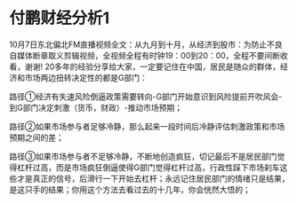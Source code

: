 # 付鹏财经分析1

10月7日东北偏北FM直播视频全文：从九月到十月，从经济到股市：为防止不良自媒体断章取义剪辑视频，全视频全程有时钟19：00到20：00，全程不要间断收看，谢谢!
20多年的经验分享给大家，一定要记住在中国，居民是随众的群体，经济和市场两边扭转决定性的都是G部门：

路径①经济有失速风险倒逼政策需要转向-G部门开始意识到风险提前开吹风会-到G部门决定刺激（货币，财政）-推动市场预期；

路径②如果市场参与者足够冷静，那么起来一段时间后冷静评估刺激政策和市场预期之间的差；

路径③如果市场参与者不足够冷静，不断地创造疯狂，切记最后不是居民部门觉得杠杆过高，而是市场疯狂倒逼使得G部门觉得杠杆过高，行政性踩下市场刹车这些才是真正的信号，后滑行一下开始去杠杆；永远记住居民部门的情绪只是结果，是这只手的结果；你用这个方法去看过去的十几年，你会恍然大悟的；